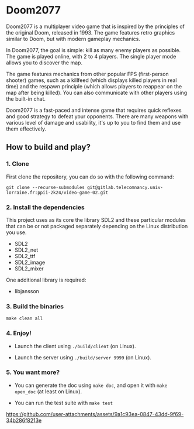 # Doom2077

Doom2077 is a multiplayer video game that is inspired by the principles of the original Doom, released in 1993. The game features retro graphics similar to Doom, but with modern gameplay mechanics.

In Doom2077, the goal is simple: kill as many enemy players as possible. The game is played online, with 2 to 4 players. The single player mode allows you to discover the map.

The game features mechanics from other popular FPS (first-person shooter) games, such as a killfeed (which displays killed players in real time) and the respawn principle (which allows players to reappear on the map after being killed). You can also communicate with other players using the built-in chat.

Doom2077 is a fast-paced and intense game that requires quick reflexes and good strategy to defeat your opponents. There are many weapons with various level of damage and usability, it's up to you to find them and use them effectively.

## How to build and play?

### 1. Clone

First clone the repository, you can do so with the following command:

`git clone --recurse-submodules git@gitlab.telecomnancy.univ-lorraine.fr:ppii-2k24/video-game-02.git`

### 2. Install the dependencies

This project uses as its core the library SDL2 and these particular modules that can be or not packaged separately depending on the Linux distribution you use.

* SDL2
* SDL2_net
* SDL2_ttf 
* SDL2_image 
* SDL2_mixer

One additional library is required: 

* libjansson

### 3. Build the binaries

`make clean all`

### 4. Enjoy!

* Launch the client using `./build/client` (on Linux).

* Launch the server using `./build/server 9999` (on Linux).

### 5. You want more?

* You can generate the doc using `make doc`, and open it with `make open_doc` (at least on Linux).

* You can run the test suite with `make test`

https://github.com/user-attachments/assets/9a1c93ea-0847-43dd-9f69-34b286f8213e

